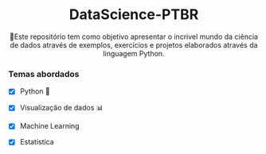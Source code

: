 <h1 align="center">DataScience-PTBR</h1>
<p align="center">🚀Este repositório tem como objetivo apresentar o incrivel mundo da ciência de dados através de exemplos, exercícios e projetos elaborados através da linguagem Python.</p>

### Temas abordados

- [x] Python :snake:
- [x] Visualização de dados :bar_chart:
- [x] Machine Learning
- [x] Estatística

